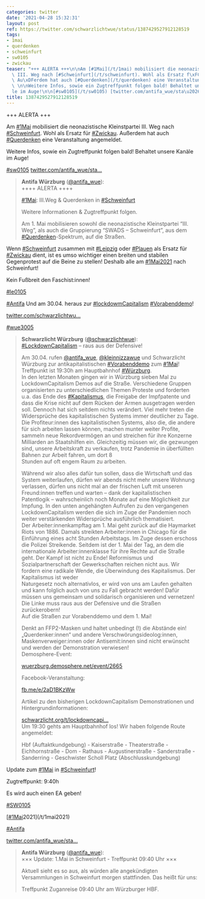 ```yaml
---
categories: twitter
date: '2021-04-28 15:32:31'
layout: post
ref: https://twitter.com/schwarzlichtwue/status/1387429527912128519
tags:
- 1mai
- querdenken
- schweinfurt
- sw0105
- zwickau
teaser: "+++ ALERTA +++\n\nAm [#1Mai](/t/1mai) mobilisiert die neonazistische Kleinstpartei\
  \ III. Weg nach [#Schweinfurt](/t/schweinfurt). Wohl als Ersatz f\xFCr [#Zwickau](/t/zwickau).\
  \ Au\xDFerdem hat auch [#Querdenken](/t/querdenken) eine Veranstaltung angemeldet.\
  \ \n\nWeitere Infos, sowie ein Zugtreffpunkt folgen bald! Behaltet unsere Kan\xE4\
  le im Auge!\n\n[#sw0105](/t/sw0105) [twitter.com/antifa_wue/sta\u2026](https://twitter.com/antifa_wue/status/1387131336486445059)"
title: 1387429527912128519
---
```

+++ ALERTA +++

Am [#1Mai](/t/1mai) mobilisiert die neonazistische Kleinstpartei III. Weg nach [#Schweinfurt](/t/schweinfurt). Wohl als Ersatz für [#Zwickau](/t/zwickau). Außerdem hat auch [#Querdenken](/t/querdenken) eine Veranstaltung angemeldet. 

Weitere Infos, sowie ein Zugtreffpunkt folgen bald! Behaltet unsere Kanäle im Auge!

[#sw0105](/t/sw0105) [twitter.com/antifa_wue/sta…](https://twitter.com/antifa_wue/status/1387131336486445059)
> <b>Antifa Würzburg</b> ([@antifa_wue](https://twitter.com/antifa_wue)):  
>++++ ALERTA ++++  
>  
>  
>  
>[#1Mai](/t/1mai): III.Weg &amp; Querdenken in [#Schweinfurt](/t/schweinfurt)  
>  
>  
>  
>Weitere Informationen &amp; Zugtreffpunkt folgen.  
>  
>  
>  
>Am 1. Mai mobilisieren sowohl die neonazistische Kleinstpartei  “III. Weg”, als auch die Gruppierung “SWADS – Schweinfurt”, aus dem [#Querdenken](/t/querdenken)-Spektrum, auf die Straßen.   


Wenn [#Schweinfurt](/t/schweinfurt) zusammen mit [#Leipzig](/t/leipzig) oder [#Plauen](/t/plauen) als Ersatz für [#Zwickau](/t/zwickau) dient, ist es umso wichtiger einen breiten und stabilen Gegenprotest auf die Beine zu stellen! Deshalb alle am [#1Mai2021](/t/1mai2021) nach Schweinfurt! 

Kein Fußbreit den Faschist:innen! 



[#le0105](/t/le0105)

[#Antifa](/t/antifa)
Und am 30.04. heraus zur [#lockdowmCapitalism](/t/lockdowmcapitalism) [#Vorabenddemo](/t/vorabenddemo)! 



[twitter.com/schwarzlichtwu…](https://twitter.com/schwarzlichtwue/status/1385554333484343307?s=19)

[#wue3005](/t/wue3005)
> <b>Schwarzlicht Würzburg</b> ([@schwarzlichtwue](https://twitter.com/schwarzlichtwue)):  
>[#LockdownCapitalism](/t/lockdowncapitalism) – raus aus der Defensive!  
>  
>  
>  
>Am 30.04. rufen [@antifa_wue](https://twitter.com/antifa_wue), [@kleinnizzawue](https://twitter.com/kleinnizzawue) und Schwarzlicht Würzburg zur antikapitalistischen [#Vorabenddemo](/t/vorabenddemo) zum [#1Mai](/t/1mai)! Treffpunkt ist 19:30h am Hauptbahnhof [#Würzburg](/t/würzburg).   
>In den letzten Monaten gingen wir in Würzburg sieben Mal zu LockdownCapitalism Demos auf die Straße. Verschiedene Gruppen organisierten zu unterschiedlichen Themen Proteste und forderten u.a. das Ende des [#Kapitalismus](/t/kapitalismus), die Freigabe der Impfpatente und dass die Krise nicht auf dem Rücken der Armen ausgetragen werden soll. Dennoch hat sich seitdem nichts verändert. Viel mehr treten die Widersprüche des kapitalistischen Systems immer deutlicher zu Tage. Die Profiteur:innen des kapitalistischen Systems, also die, die andere für sich arbeiten lassen können, machen munter weiter Profite, sammeln neue Rekordvermögen an und streichen für ihre Konzerne Milliarden an Staatshilfen ein. Gleichzeitig müssen wir, die gezwungen sind, unsere Arbeitskraft zu verkaufen, trotz Pandemie in überfüllten Bahnen zur Arbeit fahren, um dort 8  
>Stunden auf oft engem Raum zu arbeiten.  
>  
>Während wir also alles dafür tun sollen, dass die Wirtschaft und das System weiterlaufen, dürfen wir abends nicht mehr unsere Wohnung verlassen, dürfen uns nicht mal an der frischen Luft mit unseren Freund:innen treffen und warten – dank der kapitalistischen Patentlogik – wahrscheinlich noch Monate auf eine Möglichkeit zur Impfung. In den unten angehängten Aufrufen zu den vergangenen LockdownCapitalism werden die sich im Zuge der Pandemien noch weiter verstärkenden Widersprüche ausführlich thematisiert.  
>Der Arbeiter:innenkampftag am 1. Mai geht zurück auf die Haymarket Riots von 1886. Damals streikten Arbeiter:innen in Chicago für die Einführung eines acht Stunden Arbeitstags. Im Zuge dessen erschoss die Polizei Streikende. Seitdem ist der 1. Mai der Tag, an dem die internationale Arbeiter:innenklasse für ihre Rechte auf die Straße geht. Der Kampf ist nicht zu Ende! Reformismus und Sozialpartnerschaft der Gewerkschaften reichen nicht aus. Wir fordern eine radikale Wende, die Überwindung des Kapitalismus. Der Kapitalismus ist weder  
>Naturgesetz noch alternativlos, er wird von uns am Laufen gehalten und kann folglich auch von uns zu Fall gebracht werden! Dafür müssen uns gemeinsam und solidarisch organisieren und vernetzen! Die Linke muss raus aus der Defensive und die Straßen zurückerobern!  
>Auf die Straßen zur Vorabenddemo und dem 1. Mai!  
>  
>  
>  
>Denkt an FFP2-Masken und haltet unbedingt (!) die Abstände ein! „Querdenker:innen“ und andere Verschwörungsideolog:innen, Maskenverweiger:innen oder Antisemit:innen sind nicht erwünscht und werden der Demonstration verwiesen!  
>Demosphere-Event:  
>  
>[wuerzburg.demosphere.net/event/2665](https://wuerzburg.demosphere.net/event/2665)  
>  
>  
>  
>Facebook-Veranstaltung:  
>  
>[fb.me/e/2aD1BKzWw](https://fb.me/e/2aD1BKzWw)  
>  
>  
>  
>Artikel zu den bisherigen LockdownCapitalism Demonstrationen und Hintergrundinformationen:  
>  
>[schwarzlicht.org/t/lockdowncapi…](https://schwarzlicht.org/t/lockdowncapitalism/)  
>Um 19:30 gehts am Hauptbahnhof los! Wir haben folgende Route angemeldet:  
>  
>Hbf (Auftaktkundgebung) - Kaiserstraße - Theaterstraße - Eichhornstraße - Dom - Rathaus - Augustinerstraße - Sanderstraße - Sanderring - Geschwister Scholl Platz (Abschlusskundgebung)  


Update zum [#1Mai](/t/1mai) in [#Schweinfurt](/t/schweinfurt)!

Zugtreffpunkt: 9:40h

Es wird auch einen EA geben! 

[#SW0105](/t/sw0105)

[[#1Mai](/t/1mai)2021](/t/1mai2021) 

[#Antifa](/t/antifa)

[twitter.com/antifa_wue/sta…](https://twitter.com/antifa_wue/status/1388160890306973700?s=19)
> <b>Antifa Würzburg</b> ([@antifa_wue](https://twitter.com/antifa_wue)):  
>××× Update: 1.Mai in Schweinfurt - Treffpunkt 09:40 Uhr ×××   
>  
>  
>  
>Aktuell sieht es so aus, als würden alle angekündigten Versammlungen in Schweinfurt morgen stattfinden. Das heißt für uns:   
>  
>Treffpunkt Zuganreise 09:40 Uhr am Würzburger HBF.  

